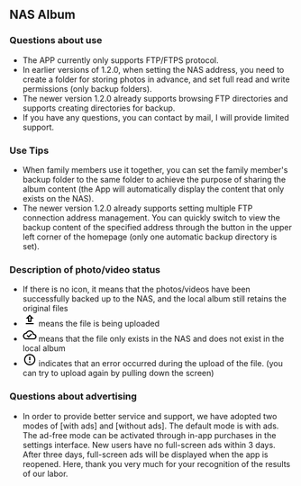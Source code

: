 ## NAS Album

### Questions about use
- The APP currently only supports FTP/FTPS protocol.
- In earlier versions of 1.2.0, when setting the NAS address, you need to create a folder for storing photos in advance, and set full read and write permissions (only backup folders).
- The newer version 1.2.0 already supports browsing FTP directories and supports creating directories for backup.
- If you have any questions, you can contact by mail, I will provide limited support.

### Use Tips
- When family members use it together, you can set the family member's backup folder to the same folder to achieve the purpose of sharing the album content (the App will automatically display the content that only exists on the NAS).
- The newer version 1.2.0 already supports setting multiple FTP connection address management. You can quickly switch to view the backup content of the specified address through the button in the upper left corner of the homepage (only one automatic backup directory is set).

### Description of photo/video status
- If there is no icon, it means that the photos/videos have been successfully backed up to the NAS, and the local album still retains the original files
- ![upload](./outline_upload.png) means the file is being uploaded
- ![cloud](./outline_cloud_done.png) means that the file only exists in the NAS and does not exist in the local album
- ![error](./outline_error_outline.png) indicates that an error occurred during the upload of the file. (you can try to upload again by pulling down the screen)

### Questions about advertising
- In order to provide better service and support, we have adopted two modes of [with ads] and [without ads]. The default mode is with ads. The ad-free mode can be activated through in-app purchases in the settings interface. New users have no full-screen ads within 3 days. After three days, full-screen ads will be displayed when the app is reopened. Here, thank you very much for your recognition of the results of our labor.